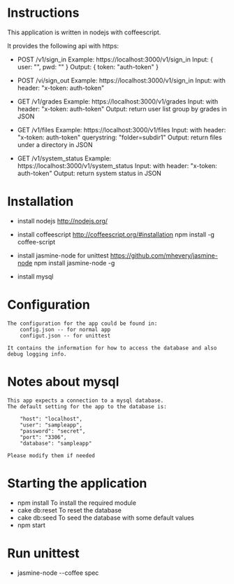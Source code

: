 # Instructions

This application is written in nodejs with coffeescript.

It provides the following api with https:

* POST /v1/sign_in
    Example: https://localhost:3000/v1/sign_in
    Input: 
           {
            user: "",
            pwd: ""
           }
    Output:
           {
            token: "auth-token" 
           }

* POST /vi/sign_out
    Example: https://localhost:3000/v1/sign_in
    Input: 
        with header: "x-token: auth-token"

* GET /v1/grades
    Example: https://localhost:3000/v1/grades
    Input: 
        with header: "x-token: auth-token"
    Output:
        return user list group by grades in JSON

* GET /v1/files
    Example: https://localhost:3000/v1/files
    Input:
        with header: "x-token: auth-token"
        querystring: "folder=subdir1"
    Output:
        return files under a directory in JSON

* GET /v1/system_status
    Example: https://localhost:3000/v1/system_status
    Input:
        with header: "x-token: auth-token"
    Output:
        return system status in JSON

# Installation

* install nodejs 
    http://nodejs.org/

* install coffeescript
    http://coffeescript.org/#installation
    npm install -g coffee-script

* install jasmine-node for unittest
    https://github.com/mhevery/jasmine-node
    npm install jasmine-node -g

* install mysql 

# Configuration
    The configuration for the app could be found in:
        config.json -- for normal app
        configut.json -- for unittest

    It contains the information for how to access the database and also debug logging info.

# Notes about mysql
    This app expects a connection to a mysql database.
    The default setting for the app to the database is:
        
        "host": "localhost",
        "user": "sampleapp", 
        "password": "secret",
        "port": "3306",
        "database": "sampleapp"

    Please modify them if needed

# Starting the application
* npm install 
    To install the required module
* cake db:reset
    To reset the database
* cake db:seed
    To seed the database with some default values
* npm start

# Run unittest
* jasmine-node --coffee spec

